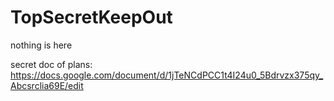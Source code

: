 TopSecretKeepOut
================

nothing is here

secret doc of plans:
https://docs.google.com/document/d/1jTeNCdPCC1t4I24u0_5Bdrvzx375qy_Abcsrclia69E/edit

